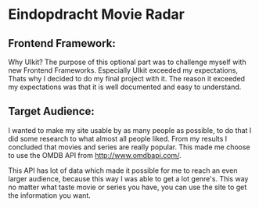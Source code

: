 # Eindopdracht Movie Radar

## Frontend Framework:

Why UIkit? The purpose of this optional part was to challenge myself with new Frontend Frameworks. Especially UIkit exceeded my expectations, Thats why I decided to do my final project with it.
The reason it exceeded my expectations was that it is well documented and easy to understand.


## Target Audience:

I wanted to make my site usable by as many people as possible, to do that I did some research to what almost all people liked. From my results I concluded that movies and series are really popular. This made me choose to use the OMDB API from http://www.omdbapi.com/. 

This API has lot of data which made it possible for me to reach an even larger audience, because this way I was able to get a lot genre's. This way no matter what taste movie or series you have, you can use the site to get the information you want.
